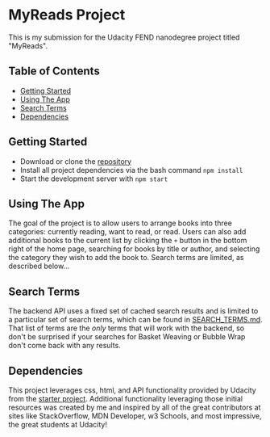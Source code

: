 # MyReads Project

This is my submission for the Udacity FEND nanodegree project titled "MyReads".

## Table of Contents

* [Getting Started](#gettingstarted)
* [Using The App](#usingtheapp)
* [Search Terms](#searchterms)
* [Dependencies](#dependencies)

## Getting Started

* Download or clone the [repository](https://github.com/jadgowen/myreads-react-fend.git)
* Install all project dependencies via the bash command `npm install`
* Start the development server with `npm start`

## Using The App

The goal of the project is to allow users to arrange books into three categories: currently reading, want to read, or read. Users can also add additional books to the current list by clicking the `+` button in the bottom right of the home page, searching for books by title or author, and selecting the category they wish to add the book to. Search terms are limited, as described below...

## Search Terms

The backend API uses a fixed set of cached search results and is limited to a particular set of search terms, which can be found in [SEARCH_TERMS.md](SEARCH_TERMS.md). That list of terms are the _only_ terms that will work with the backend, so don't be surprised if your searches for Basket Weaving or Bubble Wrap don't come back with any results.


## Dependencies

This project leverages css, html, and API functionality provided by Udacity from the [starter project](https://github.com/udacity/reactnd-project-myreads-starter). Additional functionality leveraging those initial resources was created by me and inspired by all of the great contributors at sites like StackOverflow, MDN Developer, w3 Schools, and most impressive, the great students at Udacity!
